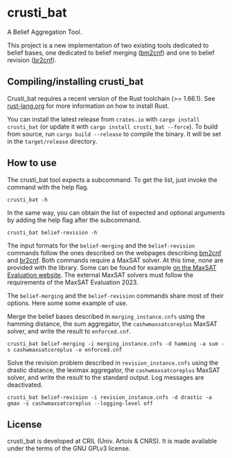 # crusti_bat

A Belief Aggregation Tool.

This project is a new implementation of two existing tools dedicated to belief bases, one dedicated to belief merging ([bm2cnf](http://www.cril.univ-artois.fr/kc/bm2cnf.html)) and one to belief revision ([br2cnf](http://www.cril.univ-artois.fr/kc/br2cnf.html)).

## Compiling/installing crusti_bat

Crusti_bat requires a recent version of the Rust toolchain (>= 1.66.1).
See [rust-lang.org](https://www.rust-lang.org/tools/install) for more information on how to install Rust.

You can install the latest release from `crates.io` with `cargo install crusti_bat` (or update it with `cargo install crusti_bat --force`).
To build from source, run `cargo build --release` to compile the binary. It will be set in the `target/release` directory.

## How to use

The crusti_bat tool expects a subcommand.
To get the list, just invoke the command with the help flag.

```
crusti_bat -h
```

In the same way, you can obtain the list of expected and optional arguments by adding the help flag after the subcommand.

```
crusti_bat belief-revision -h
```

The input formats for the `belief-merging` and the `belief-revision` commands follow the ones described on the webpages describing [bm2cnf](http://www.cril.univ-artois.fr/kc/bm2cnf.html) and [br2cnf](http://www.cril.univ-artois.fr/kc/br2cnf.html).
Both commands require a MaxSAT solver. At this time, none are provided with the library.
Some can be found for example [on the MaxSAT Evaluation website](https://maxsat-evaluations.github.io/2023/).
The external MaxSAT solvers must follow the requirements of the MaxSAT Evaluation 2023.

The `belief-merging` and the `belief-revision` commands share most of their options.
Here some some example of use.

Merge the belief bases described in `merging_instance.cnfs` using the hamming distance, the sum aggregator, the `cashwmaxsatcoreplus` MaxSAT solver, and write the result to `enforced.cnf`.

```
crusti_bat belief-merging -i merging_instance.cnfs -d hamming -a sum -s cashwmaxsatcoreplus -o enforced.cnf
```

Solve the revision problem described in `revision_instance.cnfs` using the drastic distance, the leximax aggregator, the `cashwmaxsatcoreplus` MaxSAT solver, and write the result to the standard output.
Log messages are deactivated.

```
crusti_bat belief-revision -i revision_instance.cnfs -d drastic -a gmax -s cashwmaxsatcoreplus --logging-level off
```

## License

crusti_bat is developed at CRIL (Univ. Artois & CNRS).
It is made available under the terms of the GNU GPLv3 license.